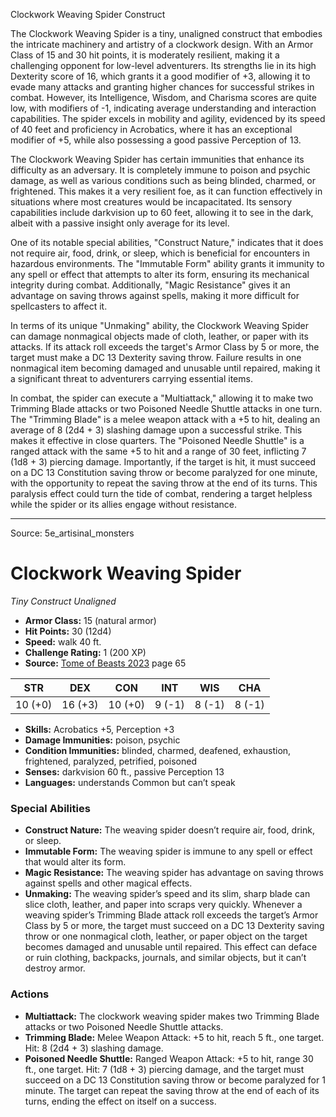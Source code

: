 <MonsterName/>Clockwork Weaving Spider</MonsterName>
<CreatureType/>Construct</CreatureType>

<summary>The Clockwork Weaving Spider is a tiny, unaligned construct that embodies the intricate machinery and artistry of a clockwork design. With an Armor Class of 15 and 30 hit points, it is moderately resilient, making it a challenging opponent for low-level adventurers. Its strengths lie in its high Dexterity score of 16, which grants it a good modifier of +3, allowing it to evade many attacks and granting higher chances for successful strikes in combat. However, its Intelligence, Wisdom, and Charisma scores are quite low, with modifiers of -1, indicating average understanding and interaction capabilities. The spider excels in mobility and agility, evidenced by its speed of 40 feet and proficiency in Acrobatics, where it has an exceptional modifier of +5, while also possessing a good passive Perception of 13.</summary>

<detail>

The Clockwork Weaving Spider has certain immunities that enhance its difficulty as an adversary. It is completely immune to poison and psychic damage, as well as various conditions such as being blinded, charmed, or frightened. This makes it a very resilient foe, as it can function effectively in situations where most creatures would be incapacitated. Its sensory capabilities include darkvision up to 60 feet, allowing it to see in the dark, albeit with a passive insight only average for its level.

One of its notable special abilities, "Construct Nature," indicates that it does not require air, food, drink, or sleep, which is beneficial for encounters in hazardous environments. The "Immutable Form" ability grants it immunity to any spell or effect that attempts to alter its form, ensuring its mechanical integrity during combat. Additionally, "Magic Resistance" gives it an advantage on saving throws against spells, making it more difficult for spellcasters to affect it.

In terms of its unique "Unmaking" ability, the Clockwork Weaving Spider can damage nonmagical objects made of cloth, leather, or paper with its attacks. If its attack roll exceeds the target's Armor Class by 5 or more, the target must make a DC 13 Dexterity saving throw. Failure results in one nonmagical item becoming damaged and unusable until repaired, making it a significant threat to adventurers carrying essential items.

In combat, the spider can execute a "Multiattack," allowing it to make two Trimming Blade attacks or two Poisoned Needle Shuttle attacks in one turn. The "Trimming Blade" is a melee weapon attack with a +5 to hit, dealing an average of 8 (2d4 + 3) slashing damage upon a successful strike. This makes it effective in close quarters. The "Poisoned Needle Shuttle" is a ranged attack with the same +5 to hit and a range of 30 feet, inflicting 7 (1d8 + 3) piercing damage. Importantly, if the target is hit, it must succeed on a DC 13 Constitution saving throw or become paralyzed for one minute, with the opportunity to repeat the saving throw at the end of its turns. This paralysis effect could turn the tide of combat, rendering a target helpless while the spider or its allies engage without resistance.</detail>



---

Source: 5e_artisinal_monsters

# Clockwork Weaving Spider

*Tiny* *Construct* *Unaligned*

- **Armor Class:** 15 (natural armor)
- **Hit Points:** 30 (12d4)
- **Speed:** walk 40 ft.
- **Challenge Rating:** 1 (200 XP)
- **Source:** [Tome of Beasts 2023](https://koboldpress.com/kpstore/product/tome-of-beasts-1-2023-edition/) page 65

| STR | DEX | CON | INT | WIS | CHA |
| --- | --- | --- | --- | --- | --- |
| 10 (+0) | 16 (+3) | 10 (+0) | 9 (-1) | 8 (-1) | 8 (-1) |

- **Skills:** Acrobatics +5, Perception +3
- **Damage Immunities:** poison, psychic
- **Condition Immunities:** blinded, charmed, deafened, exhaustion, frightened, paralyzed, petrified, poisoned
- **Senses:** darkvision 60 ft., passive Perception 13
- **Languages:** understands Common but can’t speak

### Special Abilities

- **Construct Nature:** The weaving spider doesn’t require air, food, drink, or sleep.
- **Immutable Form:** The weaving spider is immune to any spell or effect that would alter its form.
- **Magic Resistance:** The weaving spider has advantage on saving throws against spells and other magical effects.
- **Unmaking:** The weaving spider’s speed and its slim, sharp blade can slice cloth, leather, and paper into scraps very quickly. Whenever a weaving spider’s Trimming Blade attack roll exceeds the target’s Armor Class by 5 or more, the target must succeed on a DC 13 Dexterity saving throw or one nonmagical cloth, leather, or paper object on the target becomes damaged and unusable until repaired. This effect can deface or ruin clothing, backpacks, journals, and similar objects, but it can’t destroy armor.

### Actions

- **Multiattack:** The clockwork weaving spider makes two Trimming Blade attacks or two Poisoned Needle Shuttle attacks.
- **Trimming Blade:** Melee Weapon Attack: +5 to hit, reach 5 ft., one target. Hit: 8 (2d4 + 3) slashing damage.
- **Poisoned Needle Shuttle:** Ranged Weapon Attack: +5 to hit, range 30 ft., one target. Hit: 7 (1d8 + 3) piercing damage, and the target must succeed on a DC 13 Constitution saving throw or become paralyzed for 1 minute. The target can repeat the saving throw at the end of each of its turns, ending the effect on itself on a success.



